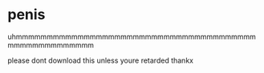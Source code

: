 # penis
uhmmmmmmmmmmmmmmmmmmmmmmmmmmmmmmmmmmmmmmmmmmmmmmmmmmmmm

please dont download this unless youre retarded thankx
